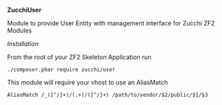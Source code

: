 **ZucchiUser**

Module to provide User Entity with management interface for Zucchi ZF2 Modules

*Installation*

From the root of your ZF2 Skeleton Application run

    ./composer.phar require zucchi/user
    
This module will require your vhost to use an AliasMatch

    AliasMatch /_([^/]+)/(.+)/([^/]+) /path/to/vendor/$2/public/$1/$3